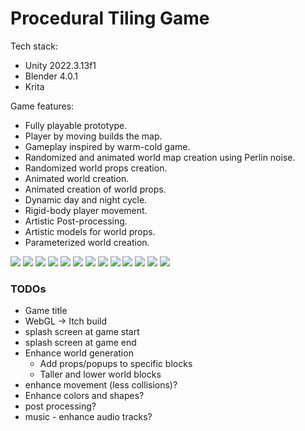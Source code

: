 # Procedural Tiling Game

Tech stack:
* Unity 2022.3.13f1
* Blender 4.0.1
* Krita

Game features:
* Fully playable prototype.
* Player by moving builds the map.
* Gameplay inspired by warm-cold game.
* Randomized and animated world map creation using Perlin noise.
* Randomized world props creation.
* Animated world creation.
* Animated creation of world props.
* Dynamic day and night cycle.
* Rigid-body player movement.
* Artistic Post-processing.
* Artistic models for world props.
* Parameterized world creation.

![](RepoResources/1.png)
![](RepoResources/2.png)
![](RepoResources/3.png)
![](RepoResources/4.png)
![](RepoResources/5.png)
![](RepoResources/6.png)
![](RepoResources/7.png)
![](RepoResources/8.png)
![](RepoResources/9.png)
![](RepoResources/10.png)
![](RepoResources/11.png)
![](RepoResources/12.png)
![](RepoResources/13.png)


### TODOs

* Game title
* WebGL -> Itch build
* splash screen at game start
* splash screen at game end
* Enhance world generation
  * Add props/popups to specific blocks
  * Taller and lower world blocks
* enhance movement (less collisions)?
* Enhance colors and shapes?
* post processing?
* music - enhance audio tracks?